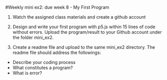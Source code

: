 #Weekly mini ex2: due week 8 - My First Program

1) Watch the assigned class materials and create a github account

2) Design and write your first program with p5.js within 15 lines of code without errors. Upload the program/result to your Github account under the folder mini_ex2.

2) Create a readme file and upload to the same mini_ex2 directory. The readme file should address the followings:
  - Describe your coding process 
  - What constitutes a program?
  - What is error?
